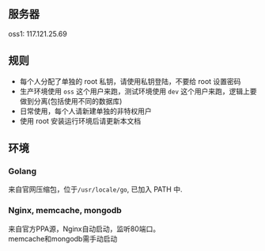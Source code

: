 ## 服务器
oss1: 117.121.25.69

## 规则

* 每个人分配了单独的 root 私钥，请使用私钥登陆，不要给 root 设置密码
* 生产环境使用 `oss` 这个用户来跑，测试环境使用 `dev` 这个用户来跑，逻辑上要做到分离(包括使用不同的数据库)
* 日常使用，每个人请新建单独的非特权用户
* 使用 root 安装运行环境后请更新本文档

## 环境

### Golang
来自官网压缩包，位于`/usr/locale/go`, 已加入 PATH 中.

### Nginx, memcache, mongodb
来自官方PPA源，Nginx自动启动，监听80端口。  
memcache和mongodb需手动启动